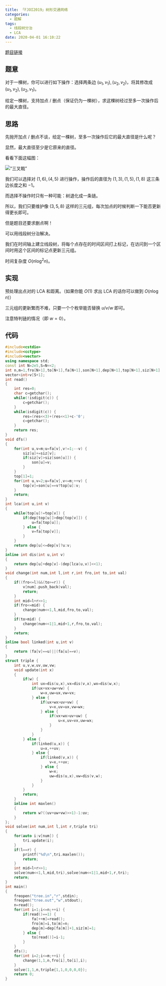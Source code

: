 ```yaml
---
title: 「FJOI2019」树形交通网络
categories:
  - 题解
tags:
  - 线段树分治
  - LCA
date: 2020-04-01 16:10:22
---
```


[题目链接](http://218.5.5.242:9019/problem/3026)

## 题意

对于一棵树，你可以进行如下操作：选择两条边 $(u_1,v_1),(u_2,v_2)$，将其修改成 $(u_1,v_2),(u_2,v_1)$。

给定一棵树，支持加点 / 删点（保证仍为一棵树），求这棵树经过至多一次操作后的最大直径。

<!-- more -->

## 思路

先抛开加点 / 删点不谈，给定一棵树，至多一次操作后它的最大直径是什么呢？

显然，最大直径至少是它原来的直径。

看看下面这幅图：

![“三叉戟”](eg.png)

我们可以选择对 $(1,6),(4,5)$ 进行操作，操作后的直径为 $(1,3),(1,5),(1,8)$ 这三条边长度之和 $-1$。

而选择不操作时只有一种可能：树退化成一条链。

所以，我们只要维护像 $(3,5,8)$ 这样的三元组，每次加点的时候判断一下能否更新得更长即可。

但是题目还要求删点啊！

可以用线段树分治解决。

我们在时间轴上建立线段树，将每个点存在的时间区间打上标记，在访问到一个区间时用这个区间的标记点更新三元组。

时间复杂度 $O(n\log^2n)$。

## 实现

预处理出点对的 LCA 和距离。（如果你能 $O(1)$ 求出 LCA 的话你可以做到 $O(n\log n)$）

三元组的更新繁而不难，只要一个个枚举能否替换 $u/v/w$ 即可。

注意特判链的情况（即 $w=0$）。

## 代码

```cpp
#include<cstdio>
#include<cctype>
#include<vector>
using namespace std;
const int N=2e5,S=N<<2;
int n,m=1,fro[N+1],to[N+1],fa[N+1],son[N+1],dep[N+1],top[N+1],siz[N+1];
vector<int>v[S+1];
int read()
{
    int res=0;
    char c=getchar();
    while(!isdigit(c)) {
        c=getchar();
    }
    while(isdigit(c)) {
        res=(res<<3)+(res<<1)+c-'0';
        c=getchar();
    }
    return res;
}
void dfs()
{
    for(int u,v=m;u=fa[v],v!=1;--v) {
        siz[u]+=siz[v];
        if(siz[v]>siz[son[u]]) {
            son[u]=v;
        }
    }
    top[1]=1;
    for(int u,v=2;u=fa[v],v<=m;++v) {
        top[v]=son[u]==v?top[u]:v;
    }
    return;
}
int lca(int u,int v)
{
    while(top[u]!=top[v]) {
        if(dep[top[u]]>dep[top[v]]) {
            u=fa[top[u]];
        } else {
            v=fa[top[v]];
        }
    }
    return dep[u]<=dep[v]?u:v;
}
inline int dis(int u,int v)
{
    return dep[u]+dep[v]-(dep[lca(u,v)]<<1);
}
void change(int num,int l,int r,int fro,int to,int val)
{
    if((fro<=l)&&(to>=r)) {
        v[num].push_back(val);
        return;
    }
    int mid=l+r>>1;
    if(fro<=mid) {
        change(num<<1,l,mid,fro,to,val);
    }
    if(to>mid) {
        change(num<<1|1,mid+1,r,fro,to,val);
    }
    return;
}
inline bool linked(int u,int v)
{
    return (fa[v]==u)||(fa[u]==v);
}
struct triple {
    int u,v,w,uv,uw,vw;
    void update(int x)
    {
        if(w) {
            int ux=dis(u,x),vx=dis(v,x),wx=dis(w,x);
            if(ux+vx>uw+vw) {
                w=x,uw=ux,vw=vx;
            } else {
                if(ux+wx>uv+vw) {
                    v=x,uv=ux,vw=wx;
                } else {
                    if(vx+wx>uv+uw) {
                        u=x,uv=vx,uw=wx;
                    }
                }
            }
        } else {
            if(linked(u,x)) {
                u=x,++uv;
            } else {
                if(linked(v,x)) {
                    v=x,++uv;
                } else {
                    w=x;
                    uw=dis(u,x),vw=dis(v,w);
                }
            }
        }
        return;
    }
    inline int maxlen()
    {
        return w?((uv+uw+vw)>>1)-1:uv;
    }
};
void solve(int num,int l,int r,triple tri)
{
    for(auto i:v[num]) {
        tri.update(i);
    }
    if(l==r) {
        printf("%d\n",tri.maxlen());
        return;
    }
    int mid=l+r>>1;
    solve(num<<1,l,mid,tri),solve(num<<1|1,mid+1,r,tri);
    return;
}
int main()
{
    freopen("tree.in","r",stdin);
    freopen("tree.out","w",stdout);
    n=read();
    for(int i=1;i<=n;++i) {
        if(read()==1) {
            fa[++m]=read();
            fro[m]=i,to[m]=n;
            dep[m]=dep[fa[m]]+1,siz[m]=1;
        } else {
            to[read()]=i-1;
        }
    }
    dfs();
    for(int i=2;i<=m;++i) {
        change(1,1,n,fro[i],to[i],i);
    }
    solve(1,1,n,triple{1,1,0,0,0,0});
    return 0;
}
```
